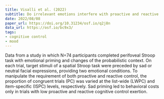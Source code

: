 ```yaml
---
title: Visalli et al. (2022)
subtitle: Do irrelevant emotions interfere with proactive and reactive control? Evidence from an emotional priming Stroop task.
date: 2022/08/08
paper_url: https://doi.org/10.31234/osf.io/q2j8n
data_url: https://osf.io/bc9x3/
tags:
- cognitive control
- mood
---
```


Data from a study in which N=74 participants completed perifoveal Stroop task with emotional priming and changes of the probabilistic context. On each trial, target stimuli of a spatial Stroop task were preceded by sad or neutral facial expressions, providing two emotional conditions. To manipulate the requirement of both proactive and reactive control, the proportion of congruent trials (PC) was varied at the list-wide (LWPC) and item-specific (ISPC) levels, respectively. Sad priming led to behavioral costs only in trials with low proactive and reactive cognitive control exertion.
